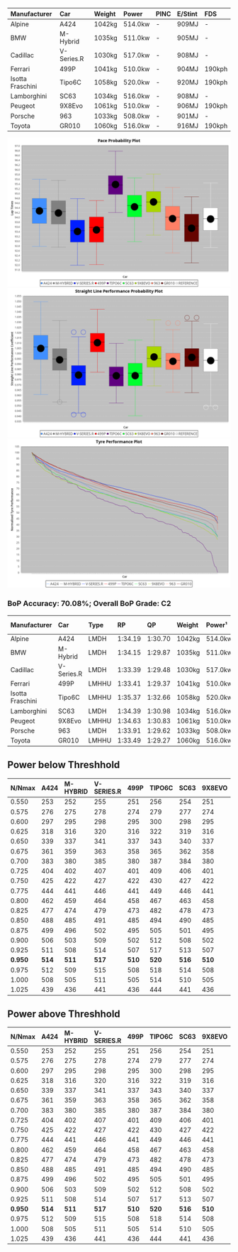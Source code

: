 | Manufacturer     | Car        | Weight | Power   | PINC    | E/Stint | FDS     |
|:-|:-|:-|:-|:-|:-|:-|
| Alpine           | A424       | 1042kg | 514.0kw |    -    | 909MJ   |    -    |
| BMW              | M-Hybrid   | 1035kg | 511.0kw |    -    | 905MJ   |    -    |
| Cadillac         | V-Series.R | 1030kg | 517.0kw |    -    | 908MJ   |    -    |
| Ferrari          | 499P       | 1041kg | 510.0kw |    -    | 904MJ   | 190kph  |
| Isotta Fraschini | Tipo6C     | 1058kg | 520.0kw |    -    | 920MJ   | 190kph  |
| Lamborghini      | SC63       | 1034kg | 516.0kw |    -    | 908MJ   |    -    |
| Peugeot          | 9X8Evo     | 1061kg | 510.0kw |    -    | 906MJ   | 190kph  |
| Porsche          | 963        | 1033kg | 508.0kw |    -    | 901MJ   |    -    |
| Toyota           | GR010      | 1060kg | 516.0kw |    -    | 916MJ   | 190kph  |

![PACECHART](./IMG/OFFICIAL.png)
![STRAIGHTLINEPERFORMANCECHART](./IMG/OFFICIAL_sp.png)
![TYREPERFORMANCECHART](./IMG/OFFICIAL_tw.png)

### BoP Accuracy: 70.08%; Overall BoP Grade: C2
| Manufacturer     | Car        | Type  | RP      | QP      | Weight | Power¹  | Threshhold | PINC    | Power²   | E/Stint | AVG Vmax  | FDS     | RDLC | L/Stint | BOP-Grade | Model Accuracy | Model Points | Match%  | SimDiff |
|:-|:-|:-|:-|:-|:-|:-|:-|:-|:-|:-|:-|:-|:-|:-|:-|:-|:-|:-|:-|
| Alpine           | A424       | LMDH  | 1:34.19 | 1:30.70 | 1042kg | 514.0kw | 0.0kph     |    -    | 514.00kw |  909MJ  | 314.64kph |    -    | 1.01 | 37      | ~A1       | 99.49%         | 1360         | 98.46%  | +0.10   |
| BMW              | M-Hybrid   | LMDH  | 1:34.15 | 1:29.87 | 1035kg | 511.0kw | 0.0kph     |    -    | 511.00kw |  905MJ  | 313.43kph |    -    | 1.02 | 37      | ~A1       | 98.62%         | 2363         | 100.00% | -0.15   |
| Cadillac         | V-Series.R | LMDH  | 1:33.39 | 1:29.48 | 1030kg | 517.0kw | 0.0kph     |    -    | 517.00kw |  908MJ  | 310.56kph |    -    | 1.04 | 37      | -D2       | 98.50%         | 4201         | 61.52%  | +0.47   |
| Ferrari          | 499P       | LMHHU | 1:33.41 | 1:29.37 | 1041kg | 510.0kw | 0.0kph     |    -    | 510.00kw |  904MJ  | 314.64kph | 190kph  | 1.04 | 37      | -E1       | 100.00%        | 4441         | 59.64%  | -0.17   |
| Isotta Fraschini | Tipo6C     | LMHHU | 1:35.37 | 1:32.66 | 1058kg | 520.0kw | 0.0kph     |    -    | 520.00kw |  920MJ  | 309.06kph | 190kph  | 1.05 | 37      | +Ω1       | 98.48%         | 130          | 8.22%   | +0.16   |
| Lamborghini      | SC63       | LMDH  | 1:34.39 | 1:30.98 | 1034kg | 516.0kw | 0.0kph     |    -    | 516.00kw |  908MJ  | 309.85kph |    -    | 1.05 | 37      | +B1       | 100.00%        | 784          | 87.52%  | -0.22   |
| Peugeot          | 9X8Evo     | LMHHU | 1:34.63 | 1:30.83 | 1061kg | 510.0kw | 0.0kph     |    -    | 510.00kw |  906MJ  | 312.11kph | 190kph  | 0.99 | 37      | +D2       | 100.00%        | 808          | 60.01%  | -0.06   |
| Porsche          | 963        | LMDH  | 1:33.91 | 1:29.62 | 1033kg | 508.0kw | 0.0kph     |    -    | 508.00kw |  901MJ  | 311.85kph |    -    | 1.03 | 37      | -B1       | 99.87%         | 12613        | 89.23%  | -0.14   |
| Toyota           | GR010      | LMHHU | 1:33.49 | 1:29.27 | 1060kg | 516.0kw | 0.0kph     |    -    | 516.00kw |  916MJ  | 311.32kph | 190kph  | 1.03 | 37      | -D1       | 99.73%         | 2956         | 66.16%  | +0.00   |

## Power below Threshhold
| N/Nmax    | A424    | M-HYBRID | V-SERIES.R | 499P    | TIPO6C  | SC63    | 9X8EVO  | 963     | GR010   |
|:-|:-|:-|:-|:-|:-|:-|:-|:-|:-|
|  0.550    |  253    |  252     |  255       |  251    |  256    |  254    |  251    |  250    |  254    |
|  0.575    |  276    |  275     |  278       |  274    |  279    |  277    |  274    |  273    |  277    |
|  0.600    |  297    |  295     |  298       |  295    |  300    |  298    |  295    |  293    |  298    |
|  0.625    |  318    |  316     |  320       |  316    |  322    |  319    |  316    |  314    |  319    |
|  0.650    |  339    |  337     |  341       |  337    |  343    |  340    |  337    |  335    |  340    |
|  0.675    |  361    |  359     |  363       |  358    |  365    |  362    |  358    |  357    |  362    |
|  0.700    |  383    |  380     |  385       |  380    |  387    |  384    |  380    |  378    |  384    |
|  0.725    |  404    |  402     |  407       |  401    |  409    |  406    |  401    |  399    |  406    |
|  0.750    |  425    |  422     |  427       |  422    |  430    |  427    |  422    |  420    |  427    |
|  0.775    |  444    |  441     |  446       |  441    |  449    |  446    |  441    |  439    |  446    |
|  0.800    |  462    |  459     |  464       |  458    |  467    |  463    |  458    |  456    |  463    |
|  0.825    |  477    |  474     |  479       |  473    |  482    |  478    |  473    |  471    |  478    |
|  0.850    |  488    |  485     |  491       |  485    |  494    |  490    |  485    |  483    |  490    |
|  0.875    |  499    |  496     |  502       |  495    |  505    |  501    |  495    |  493    |  501    |
|  0.900    |  506    |  503     |  509       |  502    |  512    |  508    |  502    |  500    |  508    |
|  0.925    |  511    |  508     |  514       |  507    |  517    |  513    |  507    |  505    |  513    |
| **0.950** | **514** | **511**  | **517**    | **510** | **520** | **516** | **510** | **508** | **516** |
|  0.975    |  512    |  509     |  515       |  508    |  518    |  514    |  508    |  506    |  514    |
|  1.000    |  508    |  505     |  511       |  505    |  514    |  510    |  505    |  503    |  510    |
|  1.025    |  439    |  436     |  441       |  436    |  444    |  441    |  436    |  434    |  441    |

## Power above Threshhold
| N/Nmax    | A424    | M-HYBRID | V-SERIES.R | 499P    | TIPO6C  | SC63    | 9X8EVO  | 963     | GR010   |
|:-|:-|:-|:-|:-|:-|:-|:-|:-|:-|
|  0.550    |  253    |  252     |  255       |  251    |  256    |  254    |  251    |  250    |  254    |
|  0.575    |  276    |  275     |  278       |  274    |  279    |  277    |  274    |  273    |  277    |
|  0.600    |  297    |  295     |  298       |  295    |  300    |  298    |  295    |  293    |  298    |
|  0.625    |  318    |  316     |  320       |  316    |  322    |  319    |  316    |  314    |  319    |
|  0.650    |  339    |  337     |  341       |  337    |  343    |  340    |  337    |  335    |  340    |
|  0.675    |  361    |  359     |  363       |  358    |  365    |  362    |  358    |  357    |  362    |
|  0.700    |  383    |  380     |  385       |  380    |  387    |  384    |  380    |  378    |  384    |
|  0.725    |  404    |  402     |  407       |  401    |  409    |  406    |  401    |  399    |  406    |
|  0.750    |  425    |  422     |  427       |  422    |  430    |  427    |  422    |  420    |  427    |
|  0.775    |  444    |  441     |  446       |  441    |  449    |  446    |  441    |  439    |  446    |
|  0.800    |  462    |  459     |  464       |  458    |  467    |  463    |  458    |  456    |  463    |
|  0.825    |  477    |  474     |  479       |  473    |  482    |  478    |  473    |  471    |  478    |
|  0.850    |  488    |  485     |  491       |  485    |  494    |  490    |  485    |  483    |  490    |
|  0.875    |  499    |  496     |  502       |  495    |  505    |  501    |  495    |  493    |  501    |
|  0.900    |  506    |  503     |  509       |  502    |  512    |  508    |  502    |  500    |  508    |
|  0.925    |  511    |  508     |  514       |  507    |  517    |  513    |  507    |  505    |  513    |
| **0.950** | **514** | **511**  | **517**    | **510** | **520** | **516** | **510** | **508** | **516** |
|  0.975    |  512    |  509     |  515       |  508    |  518    |  514    |  508    |  506    |  514    |
|  1.000    |  508    |  505     |  511       |  505    |  514    |  510    |  505    |  503    |  510    |
|  1.025    |  439    |  436     |  441       |  436    |  444    |  441    |  436    |  434    |  441    |
